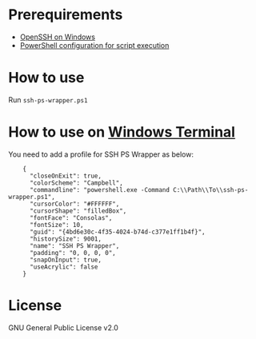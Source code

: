 # Prerequirements

* [OpenSSH on Windows](https://docs.microsoft.com/windows-server/administration/openssh/openssh_overview)
* [PowerShell configuration for script execution](https://go.microsoft.com/fwlink/?LinkID=135170)

# How to use

Run `ssh-ps-wrapper.ps1`

# How to use on [Windows Terminal](https://github.com/microsoft/terminal)

You need to add a profile for SSH PS Wrapper as below:

```
    {
      "closeOnExit": true,
      "colorScheme": "Campbell",
      "commandline": "powershell.exe -Command C:\\Path\\To\\ssh-ps-wrapper.ps1",
      "cursorColor": "#FFFFFF",
      "cursorShape": "filledBox",
      "fontFace": "Consolas",
      "fontSize": 10,
      "guid": "{4bd6e30c-4f35-4024-b74d-c377e1ff1b4f}",
      "historySize": 9001,
      "name": "SSH PS Wrapper",
      "padding": "0, 0, 0, 0",
      "snapOnInput": true,
      "useAcrylic": false
    }
```

# License

GNU General Public License v2.0
